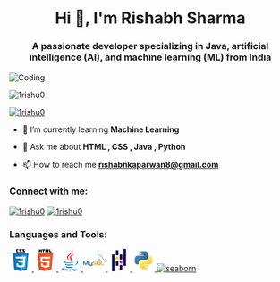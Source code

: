
<h1 align="center">Hi 👋, I'm Rishabh Sharma</h1>
<h3 align="center">A passionate developer specializing in Java, artificial intelligence (AI), and machine learning (ML) from India</h3>

<img align="center" alt="Coding" width="1000" src="https://user-images.githubusercontent.com/74038190/212750155-3ceddfbd-19d3-40a3-87af-8d329c8323c4.gif">

<p align="left"> <img src="https://komarev.com/ghpvc/?username=1rishu0&label=Profile%20views&color=0e75b6&style=flat" alt="1rishu0" /> </p>

<p align="left"> <a href="https://github.com/ryo-ma/github-profile-trophy"><img src="https://github-profile-trophy.vercel.app/?username=1rishu0" alt="1rishu0" /></a> </p>

- 🌱 I’m currently learning **Machine Learning**

- 💬 Ask me about **HTML , CSS , Java , Python**

- 📫 How to reach me **rishabhkaparwan8@gmail.com**

<h3 align="left">Connect with me:</h3>
<p align="left">
<a href="https://linkedin.com/in/1rishu0" target="blank"><img align="center" src="https://raw.githubusercontent.com/rahuldkjain/github-profile-readme-generator/master/src/images/icons/Social/linked-in-alt.svg" alt="1rishu0" height="30" width="40" /></a>
<a href="https://www.leetcode.com/1rishu0" target="blank"><img align="center" src="https://raw.githubusercontent.com/rahuldkjain/github-profile-readme-generator/master/src/images/icons/Social/leet-code.svg" alt="1rishu0" height="30" width="40" /></a>
</p>

<h3 align="left">Languages and Tools:</h3>
<p align="left"> <a href="https://www.w3schools.com/css/" target="_blank" rel="noreferrer"> <img src="https://raw.githubusercontent.com/devicons/devicon/master/icons/css3/css3-original-wordmark.svg" alt="css3" width="40" height="40"/> </a> <a href="https://www.w3.org/html/" target="_blank" rel="noreferrer"> <img src="https://raw.githubusercontent.com/devicons/devicon/master/icons/html5/html5-original-wordmark.svg" alt="html5" width="40" height="40"/> </a> <a href="https://www.java.com" target="_blank" rel="noreferrer"> <img src="https://raw.githubusercontent.com/devicons/devicon/master/icons/java/java-original.svg" alt="java" width="40" height="40"/> </a> <a href="https://www.mysql.com/" target="_blank" rel="noreferrer"> <img src="https://raw.githubusercontent.com/devicons/devicon/master/icons/mysql/mysql-original-wordmark.svg" alt="mysql" width="40" height="40"/> </a> <a href="https://pandas.pydata.org/" target="_blank" rel="noreferrer"> <img src="https://raw.githubusercontent.com/devicons/devicon/2ae2a900d2f041da66e950e4d48052658d850630/icons/pandas/pandas-original.svg" alt="pandas" width="40" height="40"/> </a> <a href="https://www.python.org" target="_blank" rel="noreferrer"> <img src="https://raw.githubusercontent.com/devicons/devicon/master/icons/python/python-original.svg" alt="python" width="40" height="40"/> </a> <a href="https://seaborn.pydata.org/" target="_blank" rel="noreferrer"> <img src="https://seaborn.pydata.org/_images/logo-mark-lightbg.svg" alt="seaborn" width="40" height="40"/> </a> </p>

<!--<p><img align="left" src="https://github-readme-stats.vercel.app/api/top-langs?username=1rishu0&show_icons=true&locale=en&layout=compact" alt="1rishu0" /></p>

<p>&nbsp;<img align="center" src="https://github-readme-stats.vercel.app/api?username=1rishu0&show_icons=true&locale=en" alt="1rishu0" /></p>

<p><img align="center" src="https://github-readme-streak-stats.herokuapp.com/?user=1rishu0&" alt="1rishu0" /></p>

